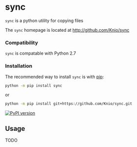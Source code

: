 sync
====

`sync` is a python utility for copying files

The `sync` homepage is located at http://github.com/Knio/sync


### Compatibility

`sync` is compatable with Python 2.7

### Installation

The recommended way to install `sync` is with
[pip](http://pypi.python.org/pypi/pip/):

```sh
python -m pip install sync
```

or

```sh
python -m pip install git+https://github.com/Knio/sync.git
```


[![PyPI version](https://badge.fury.io/py/sync.png)](http://badge.fury.io/py/sync)


Usage
-----

TODO
